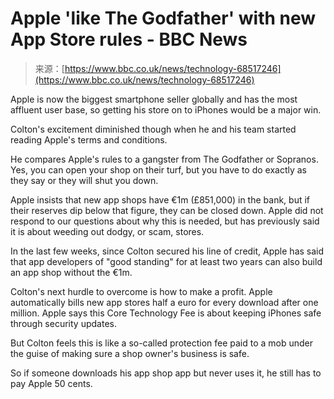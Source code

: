 <!--yml
category: 未分类
date: 2024-05-27 14:51:55
-->

# Apple 'like The Godfather' with new App Store rules - BBC News

> 来源：[https://www.bbc.co.uk/news/technology-68517246](https://www.bbc.co.uk/news/technology-68517246)

Apple is now the biggest smartphone seller globally and has the most affluent user base, so getting his store on to iPhones would be a major win.

Colton's excitement diminished though when he and his team started reading Apple's terms and conditions.

He compares Apple's rules to a gangster from The Godfather or Sopranos. Yes, you can open your shop on their turf, but you have to do exactly as they say or they will shut you down.

Apple insists that new app shops have €1m (£851,000) in the bank, but if their reserves dip below that figure, they can be closed down. Apple did not respond to our questions about why this is needed, but has previously said it is about weeding out dodgy, or scam, stores.

In the last few weeks, since Colton secured his line of credit, Apple has said that app developers of "good standing" for at least two years can also build an app shop without the €1m.

Colton's next hurdle to overcome is how to make a profit. Apple automatically bills new app stores half a euro for every download after one million. Apple says this Core Technology Fee is about keeping iPhones safe through security updates.

But Colton feels this is like a so-called protection fee paid to a mob under the guise of making sure a shop owner's business is safe.

So if someone downloads his app shop app but never uses it, he still has to pay Apple 50 cents.